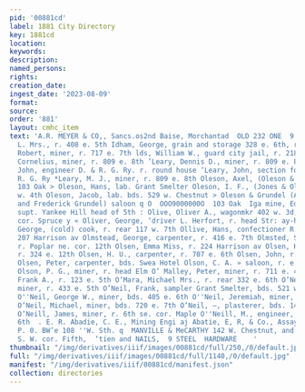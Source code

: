 ```yaml
---
pid: '00881cd'
label: 1881 City Directory
key: 1881cd
location: 
keywords: 
description: 
named_persons: 
rights: 
creation_date: 
ingest_date: '2023-08-09'
format: 
source: 
order: '881'
layout: cmhc_item
text: 'A.R. MEYER & CO,, Sancs.os2nd Baise, Morchantad  OLD 232 ONE  9  Iden, Mary,
  L. Mrs., r. 408 e. 5th Idham, George, grain and storage 328 e. 6th, r. same ldham,
  Robert, miner, r. 717 e. 7th lds, William W., guard city jail, r. 218 e. 9th © *Leary,
  Cornelius, miner, r. 809 e. 8th ’Leary, Dennis D., miner, r. 809 e. 8th ’Leary,
  John, engineer D. & R. G. Ry. r. round house ’Leary, John, section foreman D. &
  R. G. Ry *Leary, M. J., miner, r. 809 e. 8th Oleson, Axel, (Oleson & Grundel) r.
  103 Oak > Oleson, Hans, lab. Grant Smelter Oleson, I. F., (Jones & Oleson) r. 108
  w. 4th Oleson, Jacob, lab. bds. 529 w. Chestnut > Oleson & Grundel (Axel Oleson
  and Frederick Grundel) saloon q O  OOO9000000O  103 Oak  Iga mine, Edward Reinbold,
  supt. Yankee Hill head of 5th : Olive, Oliver A., wagonmkr 402 w. 3d, bds. 3d nw.
  cor. Spruce y « Oliver, George, ‘driver L. Herfort, r. head Str: ay-horse rd Oliver,
  George, (cold) cook, r. rear 117 w. 7th Ollive, Hans, confectioner R. Cline, r.
  207 Harrison av Olmstead, George, carpenter, r. 416 e. 7th Olmsted, Silas C., dairyman,
  r. Poplar ne. cor. 12th Olsen, Emma Miss, r. 224 Harrison av Olsen, Hans, smelter,
  r. 324 e. 12th Olsen, H. U., carpenter, r. 707 e. 6th Olsen, John, r. 327 e. 8th
  Olsen, Peter, carpenter, bds. Swea Hotel Olson, C. A. » saloon, r. e. end Elm -¥
  Olson, P. G., miner, r. head Elm O’ Malley, Peter, miner, r. 711 e. 4th O’Mara,
  Frank A., r. 123 e. 5th O’Mara, Michael Mrs., r. rear 332 e. 6th O’Neil, Albert,
  miner, r. 433 e. 5th O’Neil, Frank, sampler Grant Smelter, bds. 521 w. Chestnut
  O''Neil, George W., miner, bds. 405 e. 6th O''Neil, Jeremiah, miner, r. 510 e. Chestnut
  O’Neil, Michael, miner, bds. 720 e. 7th O’Neil, —, plasterer, bds. 141 w. Chestnut
  O’Neill, James, miner, r. 6th se. cor. Maple O''Neill, M., engineer, bds. 322 e.
  6th  . E. R. Abadie, C. E., Mining Engi aj Abatie, E, R, & Co., Assayer, Bescment
  P. 0. BW’e 108 ''W. Sth. q  MANVILLE & MeCARTHY 142 W. Chestnut, and Harrison ave.,
  S. W. cor. Fifth,  ‘tien and NAILS,  9 STEEL  HARDWARE    '
thumbnail: "/img/derivatives/iiif/images/00881cd/full/250,/0/default.jpg"
full: "/img/derivatives/iiif/images/00881cd/full/1140,/0/default.jpg"
manifest: "/img/derivatives/iiif/00881cd/manifest.json"
collection: directories
---
```

